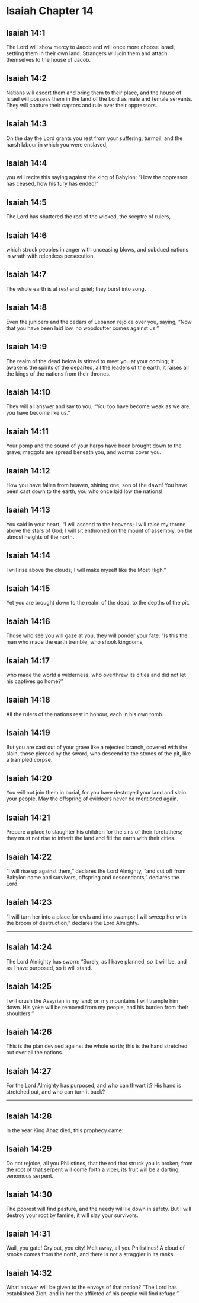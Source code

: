 # Isaiah Chapter 14

## Isaiah 14:1

The Lord will show mercy to Jacob and will once more choose Israel, settling them in their own land. Strangers will join them and attach themselves to the house of Jacob.

## Isaiah 14:2

Nations will escort them and bring them to their place, and the house of Israel will possess them in the land of the Lord as male and female servants. They will capture their captors and rule over their oppressors.

## Isaiah 14:3

On the day the Lord grants you rest from your suffering, turmoil, and the harsh labour in which you were enslaved,

## Isaiah 14:4

you will recite this saying against the king of Babylon: “How the oppressor has ceased, how his fury has ended!”

## Isaiah 14:5

The Lord has shattered the rod of the wicked, the sceptre of rulers,

## Isaiah 14:6

which struck peoples in anger with unceasing blows, and subdued nations in wrath with relentless persecution.

## Isaiah 14:7

The whole earth is at rest and quiet; they burst into song.

## Isaiah 14:8

Even the junipers and the cedars of Lebanon rejoice over you, saying, “Now that you have been laid low, no woodcutter comes against us.”

## Isaiah 14:9

The realm of the dead below is stirred to meet you at your coming; it awakens the spirits of the departed, all the leaders of the earth; it raises all the kings of the nations from their thrones.

## Isaiah 14:10

They will all answer and say to you, “You too have become weak as we are; you have become like us.”

## Isaiah 14:11

Your pomp and the sound of your harps have been brought down to the grave; maggots are spread beneath you, and worms cover you.

## Isaiah 14:12

How you have fallen from heaven, shining one, son of the dawn! You have been cast down to the earth, you who once laid low the nations!

## Isaiah 14:13

You said in your heart, “I will ascend to the heavens; I will raise my throne above the stars of God; I will sit enthroned on the mount of assembly, on the utmost heights of the north.

## Isaiah 14:14

I will rise above the clouds; I will make myself like the Most High.”

## Isaiah 14:15

Yet you are brought down to the realm of the dead, to the depths of the pit.

## Isaiah 14:16

Those who see you will gaze at you, they will ponder your fate: “Is this the man who made the earth tremble, who shook kingdoms,

## Isaiah 14:17

who made the world a wilderness, who overthrew its cities and did not let his captives go home?”

## Isaiah 14:18

All the rulers of the nations rest in honour, each in his own tomb.

## Isaiah 14:19

But you are cast out of your grave like a rejected branch, covered with the slain, those pierced by the sword, who descend to the stones of the pit, like a trampled corpse.

## Isaiah 14:20

You will not join them in burial, for you have destroyed your land and slain your people. May the offspring of evildoers never be mentioned again.

## Isaiah 14:21

Prepare a place to slaughter his children for the sins of their forefathers; they must not rise to inherit the land and fill the earth with their cities.

## Isaiah 14:22

“I will rise up against them,” declares the Lord Almighty, “and cut off from Babylon name and survivors, offspring and descendants,” declares the Lord.

## Isaiah 14:23

“I will turn her into a place for owls and into swamps; I will sweep her with the broom of destruction,” declares the Lord Almighty.

---

## Isaiah 14:24

The Lord Almighty has sworn: “Surely, as I have planned, so it will be, and as I have purposed, so it will stand.

## Isaiah 14:25

I will crush the Assyrian in my land; on my mountains I will trample him down. His yoke will be removed from my people, and his burden from their shoulders.”

## Isaiah 14:26

This is the plan devised against the whole earth; this is the hand stretched out over all the nations.

## Isaiah 14:27

For the Lord Almighty has purposed, and who can thwart it? His hand is stretched out, and who can turn it back?

---

## Isaiah 14:28

In the year King Ahaz died, this prophecy came:

## Isaiah 14:29

Do not rejoice, all you Philistines, that the rod that struck you is broken; from the root of that serpent will come forth a viper, its fruit will be a darting, venomous serpent.

## Isaiah 14:30

The poorest will find pasture, and the needy will lie down in safety. But I will destroy your root by famine; it will slay your survivors.

## Isaiah 14:31

Wail, you gate! Cry out, you city! Melt away, all you Philistines! A cloud of smoke comes from the north, and there is not a straggler in its ranks.

## Isaiah 14:32

What answer will be given to the envoys of that nation? “The Lord has established Zion, and in her the afflicted of his people will find refuge.”
